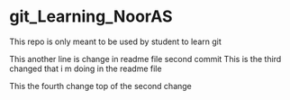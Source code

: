 # git_Learning_NoorAS

This repo is only meant to be used by student to learn git

This another line is change in readme file second commit
This is the third changed that i m doing in the readme file

This the fourth change top of the second change


